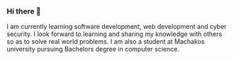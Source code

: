 ### Hi there 👋
I am currently learning software development, web development and cyber security. I look forward to learning and sharing my knowledge with others so as to solve real world problems.
I am also a student at Machakos university pursuing Bachelors degree in computer science.
